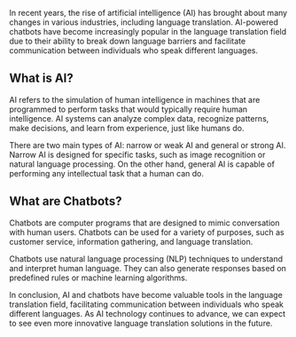 
In recent years, the rise of artificial intelligence (AI) has brought about many changes in various industries, including language translation. AI-powered chatbots have become increasingly popular in the language translation field due to their ability to break down language barriers and facilitate communication between individuals who speak different languages.

What is AI?
-----------

AI refers to the simulation of human intelligence in machines that are programmed to perform tasks that would typically require human intelligence. AI systems can analyze complex data, recognize patterns, make decisions, and learn from experience, just like humans do.

There are two main types of AI: narrow or weak AI and general or strong AI. Narrow AI is designed for specific tasks, such as image recognition or natural language processing. On the other hand, general AI is capable of performing any intellectual task that a human can do.

What are Chatbots?
------------------

Chatbots are computer programs that are designed to mimic conversation with human users. Chatbots can be used for a variety of purposes, such as customer service, information gathering, and language translation.

Chatbots use natural language processing (NLP) techniques to understand and interpret human language. They can also generate responses based on predefined rules or machine learning algorithms.

In conclusion, AI and chatbots have become valuable tools in the language translation field, facilitating communication between individuals who speak different languages. As AI technology continues to advance, we can expect to see even more innovative language translation solutions in the future.
